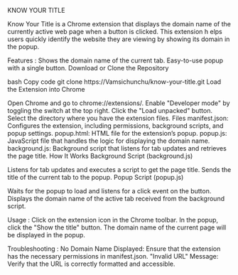 KNOW YOUR TITLE

Know Your Title is a Chrome extension that displays the domain name of the currently active web page when a button is clicked. This extension h
elps users quickly identify the website they are viewing by showing its domain in the popup.

Features : 
Shows the domain name of the current tab.
Easy-to-use popup with a single button.
Download or Clone the Repository

bash
Copy code
git clone https://Vamsichunchu/know-your-title.git
Load the Extension into Chrome

Open Chrome and go to chrome://extensions/.
Enable "Developer mode" by toggling the switch at the top right.
Click the "Load unpacked" button.
Select the directory where you have the extension files.
Files
manifest.json: Configures the extension, including permissions, background scripts, and popup settings.
popup.html: HTML file for the extension’s popup.
popup.js: JavaScript file that handles the logic for displaying the domain name.
background.js: Background script that listens for tab updates and retrieves the page title.
How It Works
Background Script (background.js)

Listens for tab updates and executes a script to get the page title.
Sends the title of the current tab to the popup.
Popup Script (popup.js)

Waits for the popup to load and listens for a click event on the button.
Displays the domain name of the active tab received from the background script.

Usage :
Click on the extension icon in the Chrome toolbar.
In the popup, click the "Show the title" button.
The domain name of the current page will be displayed in the popup.

Troubleshooting : 
No Domain Name Displayed: Ensure that the extension has the necessary permissions in manifest.json.
"Invalid URL" Message: Verify that the URL is correctly formatted and accessible.
